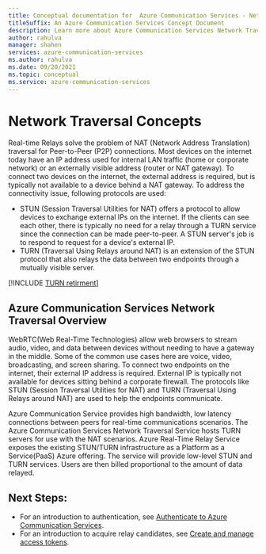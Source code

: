 ```yaml
---
title: Conceptual documentation for  Azure Communication Services - Network Traversal
titleSuffix: An Azure Communication Services Concept Document
description: Learn more about Azure Communication Services Network Traversal SDKs and REST APIs.
author: rahulva
manager: shahen
services: azure-communication-services
ms.author: rahulva
ms.date: 09/20/2021
ms.topic: conceptual
ms.service: azure-communication-services
---
```


#  Network Traversal Concepts	

Real-time Relays solve the problem of NAT (Network Address Translation) traversal for Peer-to-Peer (P2P) connections. Most devices on the internet today have an IP address used for internal LAN traffic (home or corporate network) or an externally visible address (router or NAT gateway). To connect two devices on the internet, the external address is required, but is typically not available to a device behind a NAT gateway. To address the connectivity issue, following protocols are used:

* STUN (Session Traversal Utilities for NAT) offers a protocol to allow devices to exchange external IPs on the internet. If the clients can see each other, there is typically no need for a relay through a TURN service since the connection can be made peer-to-peer. A STUN server's job is to respond to request for a device's external IP.
* TURN (Traversal Using Relays around NAT) is an extension of the STUN protocol that also relays the data between two endpoints through a mutually visible server.

[!INCLUDE [TURN retirment](../includes/turn-retirement.md)]

## Azure Communication Services Network Traversal Overview 	

WebRTC(Web Real-Time Technologies) allow web browsers to stream audio, video, and data between devices without needing to have a gateway in the middle. Some of the common use cases here are voice, video, broadcasting, and screen sharing. To connect two endpoints on the internet, their external IP address is required. External IP is typically not available for devices sitting behind a corporate firewall. The protocols like STUN (Session Traversal Utilities for NAT) and TURN (Traversal Using Relays around NAT)  are used to help the endpoints communicate.

Azure Communication Service provides high bandwidth, low latency connections between peers for real-time communications scenarios. The Azure Communication Services  Network Traversal Service hosts TURN servers for use with the NAT scenarios. Azure Real-Time Relay Service exposes the existing STUN/TURN infrastructure as a Platform as a Service(PaaS) Azure offering. The service will provide low-level STUN and TURN services.  Users are then billed proportional to the amount of data relayed. 

## Next Steps:

* For an introduction to authentication, see [Authenticate to Azure Communication Services](./authentication.md).
* For an introduction to acquire relay candidates, see [Create and manage access tokens](../quickstarts/relay-token.md).
